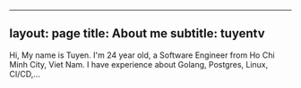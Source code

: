 
---
layout: page
title: About me
subtitle: tuyentv
---

Hi, My name is Tuyen. I'm 24 year old, a Software Engineer from Ho Chi Minh City, Viet Nam. I have experience about Golang, Postgres, Linux, CI/CD,...
